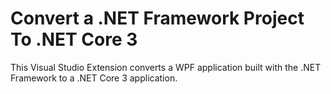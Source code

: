 # Convert a .NET Framework Project To .NET Core 3
This Visual Studio Extension converts a WPF application built with the .NET Framework to a .NET Core 3 application.
